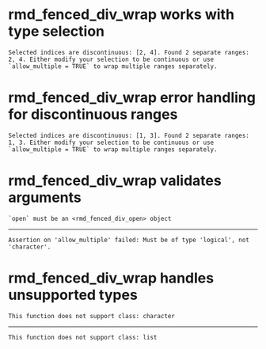 # rmd_fenced_div_wrap works with type selection

    Selected indices are discontinuous: [2, 4]. Found 2 separate ranges: 2, 4. Either modify your selection to be continuous or use `allow_multiple = TRUE` to wrap multiple ranges separately.

# rmd_fenced_div_wrap error handling for discontinuous ranges

    Selected indices are discontinuous: [1, 3]. Found 2 separate ranges: 1, 3. Either modify your selection to be continuous or use `allow_multiple = TRUE` to wrap multiple ranges separately.

# rmd_fenced_div_wrap validates arguments

    `open` must be an <rmd_fenced_div_open> object

---

    Assertion on 'allow_multiple' failed: Must be of type 'logical', not 'character'.

# rmd_fenced_div_wrap handles unsupported types

    This function does not support class: character

---

    This function does not support class: list

